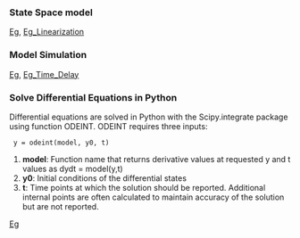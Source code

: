 ### State Space model
[Eg](Code/SS_Model.ipynb), [Eg_Linearization](Code/Linearization_Automobile.ipynb)

### Model Simulation
[Eg](Code/Dynamic%20Simulation.ipynb), [Eg_Time_Delay](Code/Time%20Delay.ipynb.ipynb)


### Solve Differential Equations in Python
Differential equations are solved in Python with the Scipy.integrate package using function ODEINT. ODEINT requires three inputs:      
```
 y = odeint(model, y0, t)
```
1. **model**: Function name that returns derivative values at requested y and t values as dydt = model(y,t)
2. **y0**: Initial conditions of the differential states
3. **t**: Time points at which the solution should be reported. Additional internal points are often calculated to maintain accuracy of the solution but are not reported.

[Eg](Code/ODEINT.ipynb)
